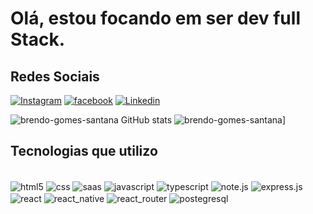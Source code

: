 # Olá, estou focando em ser dev full Stack.

## Redes Sociais
[![Instagram](https://img.shields.io/badge/Instagram-E4405F?style=for-the-badge&logo=instagram&logoColor=white)](https://www.instagram.com/brem._.s/)
[![facebook](https://img.shields.io/badge/Facebook-1877F2?style=for-the-badge&logo=facebook&logoColor=white)](https://www.facebook.com/profile.php?id=100016522992617)
[![Linkedin](https://img.shields.io/badge/LinkedIn-0077B5?style=for-the-badge&logo=linkedin&logoColor=white)](https://www.linkedin.com/in/brendo-gomes-a90210232/)

![brendo-gomes-santana GitHub stats](https://github-readme-stats.vercel.app/api?username=brendo-gomes-santana&show_icons=true&theme=dracula)
![brendo-gomes-santana](https://github-readme-stats.vercel.app/api/top-langs/?username=brendo-gomes-santana&layout=compact)]
## Tecnologias que utilizo
<div style='display: inline_block'><br/>
  <img align='center' alt='html5' src='https://img.shields.io/badge/HTML5-E34F26?style=for-the-badge&logo=html5&logoColor=white'>
  <img align='center' alt='css' src='https://img.shields.io/badge/CSS3-1572B6?style=for-the-badge&logo=css3&logoColor=white'>
  <img align='center' alt='saas' src='https://img.shields.io/badge/Sass-CC6699?style=for-the-badge&logo=sass&logoColor=white'>
  <img align='center' alt='javascript' src='https://img.shields.io/badge/JavaScript-323330?style=for-the-badge&logo=javascript&logoColor=F7DF1E'>
  <img align='center' alt='typescript' src='https://img.shields.io/badge/TypeScript-007ACC?style=for-the-badge&logo=typescript&logoColor=white'>
  <img align='center' alt='note.js' src='https://img.shields.io/badge/Node.js-43853D?style=for-the-badge&logo=node.js&logoColor=white'>
  <img align='center' alt='express.js' src='https://img.shields.io/badge/Express.js-404D59?style=for-the-badge'>
  <img align='center' alt='react' src='https://img.shields.io/badge/React-20232A?style=for-the-badge&logo=react&logoColor=61DAFB'>
  <img align='center' alt='react_native' src='https://img.shields.io/badge/React_Native-20232A?style=for-the-badge&logo=react&logoColor=61DAFB'>
  <img align='center' alt='react_router' src='https://img.shields.io/badge/React_Router-CA4245?style=for-the-badge&logo=react-router&logoColor=white'>
  <img align='center' alt='postegresql' src='https://img.shields.io/badge/PostgreSQL-316192?style=for-the-badge&logo=postgresql&logoColor=white'>
</div>

